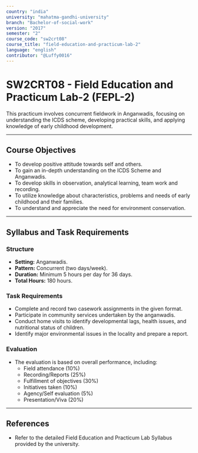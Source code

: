 ```yaml
---
country: "india"
university: "mahatma-gandhi-university"
branch: "Bachelor-of-social-work"
version: "2017"
semester: "2"
course_code: "sw2crt08"
course_title: "field-education-and-practicum-lab-2"
language: "english"
contributor: "@Luffy0016"
---
```

# SW2CRT08 - Field Education and Practicum Lab-2 (FEPL-2)

This practicum involves concurrent fieldwork in Anganwadis, focusing on understanding the ICDS scheme, developing practical skills, and applying knowledge of early childhood development.

---
## Course Objectives

* To develop positive attitude towards self and others.
* To gain an in-depth understanding on the ICDS Scheme and Anganwadis.
* To develop skills in observation, analytical learning, team work and recording.
* To utilize knowledge about characteristics, problems and needs of early childhood and their families.
* To understand and appreciate the need for environment conservation.

---
## Syllabus and Task Requirements

### Structure
* **Setting:** Anganwadis.
* **Pattern:** Concurrent (two days/week).
* **Duration:** Minimum 5 hours per day for 36 days.
* **Total Hours:** 180 hours.

### Task Requirements
* Complete and record two casework assignments in the given format.
* Participate in community services undertaken by the anganwadis.
* Conduct home visits to identify developmental lags, health issues, and nutritional status of children.
* Identify major environmental issues in the locality and prepare a report.

### Evaluation
* The evaluation is based on overall performance, including:
    * Field attendance (10%)
    * Recording/Reports (25%)
    * Fulfillment of objectives (30%)
    * Initiatives taken (10%)
    * Agency/Self evaluation (5%)
    * Presentation/Viva (20%)

---
## References
* Refer to the detailed Field Education and Practicum Lab Syllabus provided by the university.
